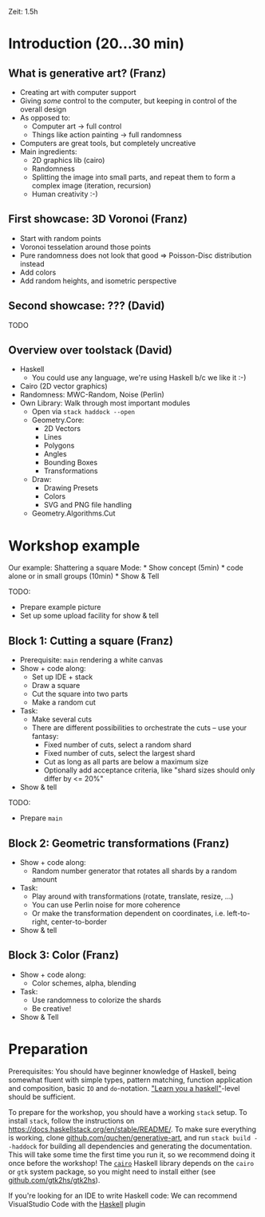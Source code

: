 Zeit: 1.5h

Introduction (20…30 min)
================================================================================

What is generative art? (Franz)
--------------------------------------------------------------------------------

* Creating art with computer support
* Giving _some_ control to the computer, but keeping in control of the
    overall design
* As opposed to:
    * Computer art -> full control
    * Things like action painting -> full randomness
* Computers are great tools, but completely uncreative
* Main ingredients:
    * 2D graphics lib (cairo)
    * Randomness
    * Splitting the image into small parts, and repeat them to form a complex
      image (iteration, recursion)
    * Human creativity :-)

First showcase: 3D Voronoi (Franz)
--------------------------------------------------------------------------------

* Start with random points
* Voronoi tesselation around those points
* Pure randomness does not look that good ⇒ Poisson-Disc distribution
    instead
* Add colors
* Add random heights, and isometric perspective

Second showcase: ??? (David)
--------------------------------------------------------------------------------

TODO

Overview over toolstack (David)
--------------------------------------------------------------------------------

* Haskell
    * You could use any language, we're using Haskell b/c we like it :-)
* Cairo (2D vector graphics)
* Randomness: MWC-Random, Noise (Perlin)
* Own Library: Walk through most important modules
    * Open via `stack haddock --open`
    * Geometry.Core:
        * 2D Vectors
        * Lines
        * Polygons
        * Angles
        * Bounding Boxes
        * Transformations
    * Draw:
        * Drawing Presets
        * Colors
        * SVG and PNG file handling
    * Geometry.Algorithms.Cut


Workshop example
================================================================================

Our example: Shattering a square
Mode:
    * Show concept (5min)
    * code alone or in small groups (10min)
    * Show & Tell

TODO:
* Prepare example picture
* Set up some upload facility for show & tell

Block 1: Cutting a square (Franz)
--------------------------------------------------------------------------------

* Prerequisite: `main` rendering a white canvas
* Show + code along:
    * Set up IDE + stack
    * Draw a square
    * Cut the square into two parts
    * Make a random cut
* Task:
    * Make several cuts
    * There are different possibilities to orchestrate the cuts – use your
      fantasy:
        * Fixed number of cuts, select a random shard
        * Fixed number of cuts, select the largest shard
        * Cut as long as all parts are below a maximum size
        * Optionally add acceptance criteria, like "shard sizes should only
          differ by <= 20%"
* Show & tell

TODO:
* Prepare `main`

Block 2: Geometric transformations (Franz)
--------------------------------------------------------------------------------

* Show + code along:
    * Random number generator that rotates all shards by a random amount
* Task:
    * Play around with transformations (rotate, translate, resize, …)
    * You can use Perlin noise for more coherence
    * Or make the transformation dependent on coordinates, i.e. left-to-right,
      center-to-border
* Show & tell

Block 3: Color (Franz)
--------------------------------------------------------------------------------

* Show + code along:
    * Color schemes, alpha, blending
* Task:
    * Use randomness to colorize the shards
    * Be creative!
* Show & Tell

Preparation
================================================================================

Prerequisites: You should have beginner knowledge of Haskell, being somewhat fluent with simple types, pattern matching, function application and composition, basic `IO` and `do`-notation. ["Learn you a haskell"](http://learnyouahaskell.com/)-level should be sufficient.

To prepare for the workshop, you should have a working `stack` setup. To install `stack`, follow the instructions on https://docs.haskellstack.org/en/stable/README/. To make sure everything is working, clone [github.com/quchen/generative-art](https://github.com/quchen/generative-art), and run `stack build --haddock` for building all dependencies and generating the documentation. This will take some time the first time you run it, so we recommend doing it once before the workshop! The [`cairo`](https://hackage.haskell.org/package/cairo) Haskell library depends on the `cairo` or `gtk` system package, so you might need to install either (see [github.com/gtk2hs/gtk2hs](https://github.com/gtk2hs/gtk2hs)).

If you're looking for an IDE to write Haskell code: We can recommend VisualStudio Code with the [Haskell](https://marketplace.visualstudio.com/items?itemName=haskell.haskell) plugin
